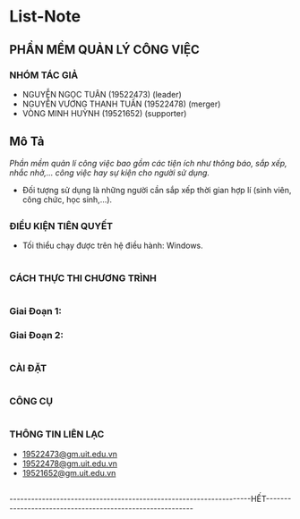 # List-Note
## PHẦN MỀM QUẢN LÝ CÔNG VIỆC

### NHÓM TÁC GIẢ

* NGUYỄN NGỌC TUÂN (19522473) (leader)
* NGUYỄN VƯƠNG THANH TUẤN (19522478) (merger)
* VÒNG MINH HUỲNH (19521652) (supporter)



## Mô Tả

*Phần mềm quản lí công việc bao gồm các tiện ích như thông báo, sắp xếp, nhắc nhở,... công việc hay sự kiện cho người sử dụng.*  
* Đối tượng sử dụng là những người cần sắp xếp thời gian hợp lí (sinh viên, công chức, học sinh,...).
## 

### ĐIỀU KIỆN TIÊN QUYẾT
* Tối thiểu chạy được trên hệ điều hành: Windows.

# 

### CÁCH THỰC THI CHƯƠNG TRÌNH
# 
### Giai Đoạn 1:
### Giai Đoạn 2:
# 
### CÀI ĐẶT
# 
### CÔNG CỤ
# 
### THÔNG TIN LIÊN LẠC
* 19522473@gm.uit.edu.vn
* 19522478@gm.uit.edu.vn
* 19521652@gm.uit.edu.vn
## 

-------------------------------------------------------------------HẾT----------------------------------------------------------
